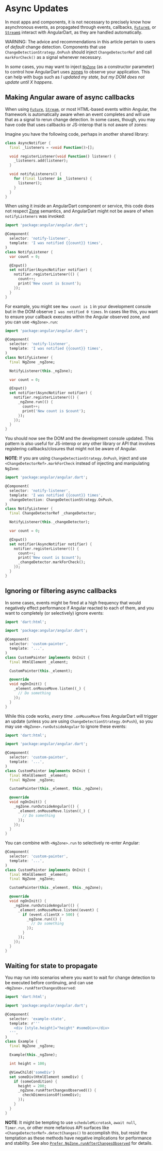 # Async Updates


In most apps and components, it is not necessary to precisely know how
asynchronous events, as propagated through events, callbacks,
[`Future`s][futures], or [`Stream`s][streams] interact with AngularDart, as they
are handled automatically.

[futures]: https://www.dartlang.org/tutorials/language/futures
[streams]: https://www.dartlang.org/tutorials/language/streams

WARNING: The advice and recommendations in this article pertain to users of
_default_ change detection. Components that use `ChangeDetectionStrategy.OnPush`
should inject `ChangeDetectorRef` and call `markForCheck()` as a signal whenever
necessary.

In _some_ cases, you may want to inject [`NgZone`][ng-zone] (as a constructor
parameter) to control how AngularDart uses [zones][zones] to observe your
application. This can help with bugs such as _I updated my state, but my DOM
does not update until X happens_.

[ng-zone]: https://webdev.dartlang.org/api/angular/angular/NgZone-class
[zones]: https://www.dartlang.org/articles/libraries/zones

## Making Angular aware of async callbacks

When using [`Future`][futures], [`Stream`][streams], or most HTML-based events
within Angular, the framework is automatically aware when an event completes
and will use that as a signal to rerun change detection. In some cases, though,
you may have code that uses callbacks or JS-interop that is not aware of zones:

Imagine you have the following code, perhaps in another shared library:

```dart
class AsyncNotifier {
  final _listeners = <void Function()>[];

  void registerListener(void Function() listener) {
    _listeners.add(listener);
  }

  void notifyListeners() {
    for (final listener in _listeners) {
      listener();
    }
  }
}
```

When using it inside an AngularDart component or service, this code does not
respect [Zone][zones] semantics, and AngularDart might not be aware of when
`notifyListeners` was invoked:

```dart
import 'package:angular/angular.dart';

@Component(
  selector: 'notify-listener',
  template: 'I was notified {{count}} times',
)
class NotifyListener {
  var count = 0;

  @Input()
  set notifier(AsyncNotifier notifier) {
    notifier.registerListener(() {
      count++;
      print('New count is $count');
    });
  }
}
```

For example, you might see `New count is 1` in your development console but in
the DOM observe `I was notified 0 times`. In cases like this, you want to ensure
your callback executes within the Angular observed zone, and you can use
`<NgZone>.run`:

```dart
import 'package:angular/angular.dart';

@Component(
  selector: 'notify-listener',
  template: 'I was notified {{count}} times',
)
class NotifyListener {
  final NgZone _ngZone;

  NotifyListener(this._ngZone);

  var count = 0;

  @Input()
  set notifier(AsyncNotifier notifier) {
    notifier.registerListener(() {
      _ngZone.run(() {
        count++;
        print('New count is $count');
      });
    });
  }
}
```

You should now see the DOM and the development console updated. This pattern is
also useful for JS-interop or any other library or API that involves registering
callbacks/closures that might not be aware of Angular.

**NOTE**: If you are using `ChangeDetectionStrategy.OnPush`, inject and use
`<ChangeDetectorRef>.markForCheck` instead of injecting and manipulating
`NgZone`:

```dart
import 'package:angular/angular.dart';

@Component(
  selector: 'notify-listener',
  template: 'I was notified {{count}} times',
  changeDetection: ChangeDetectionStrategy.OnPush,
)
class NotifyListener {
  final ChangeDetectorRef _changeDetector;

  NotifyListener(this._changeDetector);

  var count = 0;

  @Input()
  set notifier(AsyncNotifier notifier) {
    notifier.registerListener(() {
      count++;
      print('New count is $count');
      _changeDetector.markForCheck();
    });
  }
}
```

## Ignoring or filtering async callbacks

In some cases, events might be fired at a high frequency that would negatively
effect performance if Angular reacted to each of them, and you want to
completely (or selectively) ignore events:

```dart
import 'dart:html';

import 'package:angular/angular.dart';

@Component(
  selector: 'custom-painter',
  template: '...',
)
class CustomPainter implements OnInit {
  final HtmlElement _element;

  CustomPainter(this._element);

  @override
  void ngOnInit() {
    _element.onMouseMove.listen((_) {
      // Do something
    });
  }
}
```

While this code works, _every time_ `.onMouseMove` fires AngularDart will
trigger an update (unless you are using `ChangeDetectionStrategy.OnPush`), so
you may use `<NgZone>.runOutsideAngular` to ignore these events:

```dart
import 'dart:html';

import 'package:angular/angular.dart';

@Component(
  selector: 'custom-painter',
  template: '...',
)
class CustomPainter implements OnInit {
  final HtmlElement _element;
  final NgZone _ngZone;

  CustomPainter(this._element, this._ngZone);

  @override
  void ngOnInit() {
    _ngZone.runOutsideAngular(() {
      _element.onMouseMove.listen((_) {
        // Do something
      });
    });
  }
}
```

You can combine with `<NgZone>.run` to selectively re-enter Angular:

```dart
@Component(
  selector: 'custom-painter',
  template: '...',
)
class CustomPainter implements OnInit {
  final HtmlElement _element;
  final NgZone _ngZone;

  CustomPainter(this._element, this._ngZone);

  @override
  void ngOnInit() {
    _ngZone.runOutsideAngular(() {
      _element.onMouseMove.listen((event) {
        if (event.clientX > 500) {
          _ngZone.run(() {
            // Do something
          });
        }
      });
    });
  }
}
```

## Waiting for state to propagate

You may run into scenarios where you want to wait for change detection to be
executed before continuing, and can use `<NgZone>.runAfterChangesObserved`:

```dart
import 'dart:html';

import 'package:angular/angular.dart';

@Component(
  selector: 'example-state',
  template: r'''
    <div [style.height]="height" #someDiv></div>
  ''',
)
class Example {
  final NgZone _ngZone;

  Example(this._ngZone);

  int height = 100;

  @ViewChild('someDiv')
  set someDiv(HtmlElement someDiv) {
    if (someCondition) {
      height = 200;
      _ngZone.runAfterChangesObserved(() {
        checkDimensionsOf(someDiv);
      });
    }
  }
}
```

**NOTE**: It might be tempting to use `scheduleMicrotask`, `await null`,
`Timer.run`, or other more nefarious API surfaces like
`<ChangeDetectorRef>.detectChanges()` to accomplish this, but resist the
temptation as these methods have negative implications for performance and
stability. See also [`Prefer NgZone.runAfterChangesObserved`][prefer] for
details.

[prefer]: ../effective/change-detection.md?#prefer-ngzonerunafterchangesobserved-to-timers-or-microtasks
